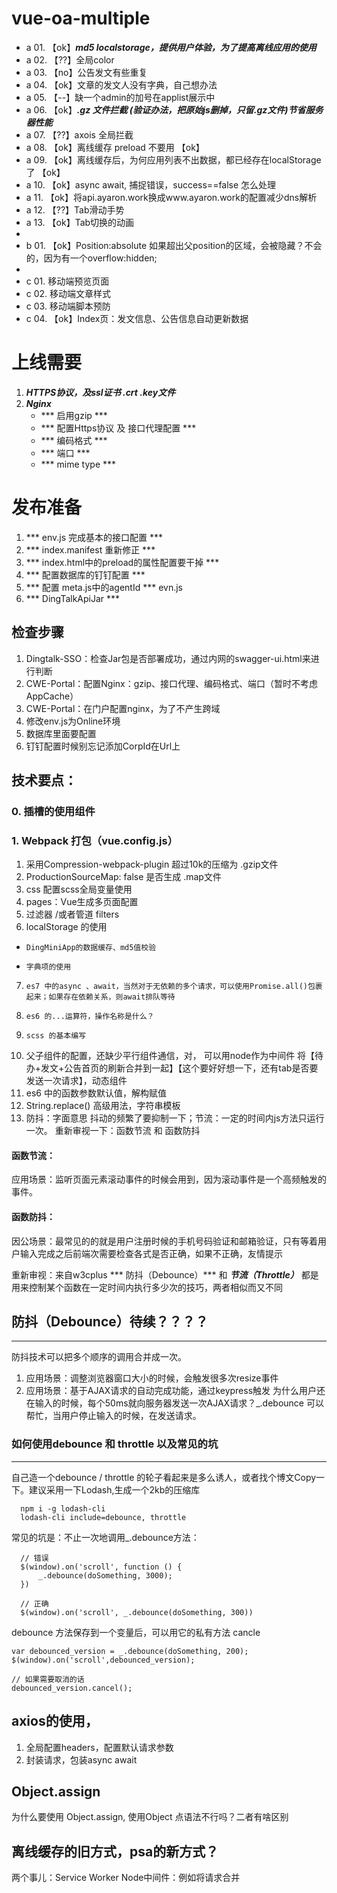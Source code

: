 ﻿# vue-oa-multiple
- a 01. 【ok】***md5 localstorage，提供用户体验，为了提高离线应用的使用***
- a 02. 【??】全局color
- a 03. 【no】公告发文有些重复 
- a 04. 【ok】文章的发文人没有字典，自己想办法 
- a 05. 【--】缺一个admin的加号在applist展示中
- a 06. 【ok】***.gz 文件拦截 (验证办法，把原始js删掉，只留.gz文件)节省服务器性能***
- a 07. 【??】axois 全局拦截
- a 08. 【ok】离线缓存   preload 不要用 【ok】
- a 09. 【ok】离线缓存后，为何应用列表不出数据，都已经存在localStorage了 【ok】
- a 10. 【ok】async await, 捕捉错误，success==false 怎么处理
- a 11. 【ok】将api.ayaron.work换成www.ayaron.work的配置减少dns解析
- a 12. 【??】Tab滑动手势
- a 13. 【ok】Tab切换的动画
- 
- b 01. 【ok】Position:absolute 如果超出父position的区域，会被隐藏？不会的，因为有一个overflow:hidden;
- 
- c 01. 移动端预览页面
- c 02. 移动端文章样式
- c 03. 移动端脚本预防
- c 04. 【ok】Index页：发文信息、公告信息自动更新数据

# 上线需要
1. ***HTTPS协议，及ssl证书 .crt .key文件***
2. ***Nginx***
   - *** 启用gzip ***
   - *** 配置Https协议 及 接口代理配置 ***
   - *** 编码格式 ***
   - *** 端口 ***
   - *** mime type ***
# 发布准备
1. *** env.js 完成基本的接口配置 ***
2. *** index.manifest 重新修正 ***
3. *** index.html中的preload的属性配置要干掉 ***
4. *** 配置数据库的钉钉配置 ***
5. *** 配置 meta.js中的agentId ***  evn.js
6. *** DingTalkApiJar ***

## 检查步骤
1. Dingtalk-SSO：检查Jar包是否部署成功，通过内网的swagger-ui.html来进行判断
2. CWE-Portal：配置Nginx：gzip、接口代理、编码格式、端口（暂时不考虑AppCache）
3. CWE-Portal：在门户配置nginx，为了不产生跨域
4. 修改env.js为Online环境
5. 数据库里面要配置 
6. 钉钉配置时候别忘记添加CorpId在Url上

## 技术要点：

### 0. 插槽的使用组件
### 1. Webpack 打包（vue.config.js）
1.    采用Compression-webpack-plugin 超过10k的压缩为 .gzip文件
2.    ProductionSourceMap: false 是否生成 .map文件
3.    css 配置scss全局变量使用
4.    pages：Vue生成多页面配置
5.    过滤器 /或者管道 filters
6.    localStorage 的使用
   -     DingMiniApp的数据缓存、md5值校验
   -     字典项的使用
7.     es7 中的async 、await，当然对于无依赖的多个请求，可以使用Promise.all()包裹起来；如果存在依赖关系，则await排队等待
8.     es6 的...运算符，操作名称是什么？
9.     scss 的基本编写
10.    父子组件的配置，还缺少平行组件通信，对，
       可以用node作为中间件 将【待办+发文+公告首页的刷新合并到一起】【这个要好好想一下，还有tab是否要发送一次请求】，动态组件
11.    es6 中的函数参数默认值，解构赋值
12.    String.replace() 高级用法，字符串模板
13.    防抖：字面意思 抖动的频繁了要抑制一下；节流：一定的时间内js方法只运行一次。
重新审视一下：函数节流 和 函数防抖
#### 函数节流：
应用场景：监听页面元素滚动事件的时候会用到，因为滚动事件是一个高频触发的事件。

#### 函数防抖：
因公场景：最常见的的就是用户注册时候的手机号码验证和邮箱验证，只有等着用户输入完成之后前端次需要检查各式是否正确，如果不正确，友情提示

重新审视：来自w3cplus
  *** 防抖（Debounce）*** 和 ***节流（Throttle）*** 都是用来控制某个函数在一定时间内执行多少次的技巧，两者相似而又不同

## 防抖（Debounce）待续？？？？
--------------------------------------------------------------
防抖技术可以把多个顺序的调用合并成一次。
1. 应用场景：调整浏览器窗口大小的时候，会触发很多次resize事件
2. 应用场景：基于AJAX请求的自动完成功能，通过keypress触发
为什么用户还在输入的时候，每个50ms就向服务器发送一次AJAX请求？_.debounce 可以帮忙，当用户停止输入的时候，在发送请求。

### 如何使用debounce 和 throttle 以及常见的坑
-----------------------------------------------------------------
自己造一个debounce / throttle 的轮子看起来是多么诱人，或者找个博文Copy一下。建议采用一下Lodash,生成一个2kb的压缩库
```
  npm i -g lodash-cli
  lodash-cli include=debounce, throttle
```

常见的坑是：不止一次地调用_.debounce方法：

```
  // 错误
  $(window).on('scroll', function () {
      _.debounce(doSomething, 3000);
  })
  
  // 正确
  $(window).on('scroll', _.debounce(doSomething, 300))
```

debounce 方法保存到一个变量后，可以用它的私有方法 cancle
```
var debounced_version = _.debounce(doSomething, 200);
$(window).on('scroll',debounced_version);

// 如果需要取消的话
debounced_version.cancel();
```




## axios的使用，
1. 全局配置headers，配置默认请求参数
2. 封装请求，包装async await

## Object.assign
为什么要使用 Object.assign, 使用Object 点语法不行吗？二者有啥区别


## 离线缓存的旧方式，psa的新方式？


两个事儿：Service Worker  Node中间件：例如将请求合并